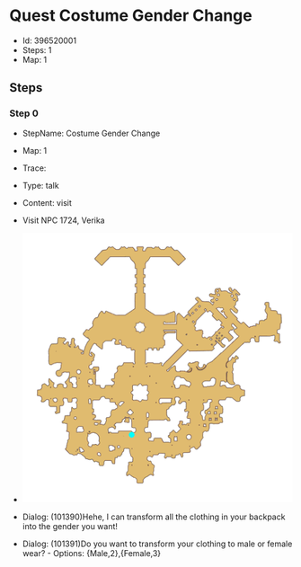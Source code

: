 # Quest Costume Gender Change

- Id: 396520001
- Steps: 1
- Map: 1

## Steps

### Step 0
- StepName:  Costume Gender Change
- Map:  1
- Trace:  
- Type:  talk
- Content:  visit
- Visit NPC 1724, Verika

- ![images/396520001_0.png](images/396520001_0.png)
- Dialog: (101390)Hehe, I can transform all the clothing in your backpack into the gender you want!
- Dialog: (101391)Do you want to transform your clothing to male or female wear? - Options: {Male,2},{Female,3}


